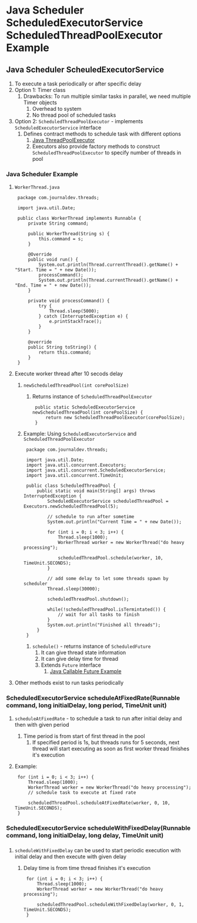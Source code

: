 # Java Scheduler ScheduledExecutorService ScheduledThreadPoolExecutor Example #
## Java Scheduler ScheuledExecutorService ##
1. To execute a task periodically or after specific delay
2. Option 1: Timer class
	1. Drawbacks: To run multiple similar tasks in parallel, we need multiple Timer objects
		1. Overhead to system
		2. No thread pool of scheduled tasks
3. Option 2: `ScheduledThreadPoolExecutor` - implements `ScheduledExecutorService` interface
	1. Defines contract methods to schedule task with different options
		1. [Java ThreadPoolExecutor](https://www.journaldev.com/1069/threadpoolexecutor-java-thread-pool-example-executorservice)
		2. Executors also provide factory methods to construct `ScheduledThreadPoolExecutor` to specify number of threads in pool

### Java Scheduler Example ###
1. `WorkerThread.java`

		package com.journaldev.threads;

		import java.util.Date;

		public class WorkerThread implements Runnable {
			private String command;

			public WorkerThread(String s) {
				this.command = s;
			}

			@Override
			public void run() {
				System.out.println(Thread.currentThread().getName() + "Start. Time = " + new Date());
				processCommand();
				System.out.println(Thread.currentThread().getName() + "End. Time = " + new Date());
			}

			private void processCommand() {
				try {
					Thread.sleep(5000);
				} catch (InterruptedException e) {
					e.printStackTrace();
				}
			}

			@override
			public String toString() {
				return this.command;
			}
		}

2. Execute worker thread after 10 secods delay
	1. `newScheduledThreadPool(int corePoolSize)`
		1. Returns instance of `ScheduledThreadPoolExecutor`

				public static ScheduledExecutorService newScheduledThreadPool(int corePoolSize) {
					return new ScheduledThreadPoolExecutor(corePoolSize);
				}

	2. Example: Using `ScheduledExecutorService` and `ScheduledThreadPoolExecutor`

			package com.journaldev.threads;

			import java.util.Date;
			import java.util.concurrent.Executors;
			import java.util.concurrent.ScheduledExecutorService;
			import java.util.concurrent.TimeUnit;

			public class ScheduledThreadPool {
				public static void main(String[] args) throws InterruptedException {
					ScheduledExecutorService scheduledThreadPool = Executors.newScheduledThreadPool(5);

					// schedule to run after sometime
					System.out.println("Current Time = " + new Date());

					for (int i = 0; i < 3; i++) {
						Thread.sleep(1000);
						WorkerThread worker = new WorkerThread("do heavy processing");

						scheduledThreadPool.schedule(worker, 10, TimeUnit.SECONDS);
					}

					// add some delay to let some threads spawn by scheduler
					Thread.sleep(30000);

					scheduledThreadPool.shutdown();

					while(!scheduledThreadPool.isTermintated()) {
						// wait for all tasks to finish
					}
					System.out.println("Finished all threads");
				}
			}

		1. `schedule()` - returns instance of `ScheduledFuture`
			1. It can give thread state information
			2. It can give delay time for thread
			3. Extends `Future` interface
				1. [Java Callable Future Example](https://www.journaldev.com/1090/java-callable-future-example)
3. Other methods exist to run tasks periodically 

### ScheduledExecutorService scheduleAtFixedRate(Runnable command, long initialDelay, long period, TimeUnit unit) ###
1. `scheduleAtFixedRate` - to schedule a task to run after initial delay and then with given period
	1. Time period is from start of first thread in the pool
		1. If specified period is 1s, but threads runs for 5 seconds, next thread will start executing as soon as first worker thread finishes it's execution
2. Example:

		for (int i = 0; i < 3; i++) {
			Thread.sleep(1000);
			WorkerThread worker = new WorkerThread("do heavy processing");
			// schedule task to execute at fixed rate

			scheduledThreadPool.scheduleAtFixedRate(worker, 0, 10, TimeUnit.SECONDS);
		}

### ScheduledExecutorService scheduleWithFixedDelay(Runnable command, long initialDelay, long delay, TimeUnit unit) ###
###

1. `scheduleWithFixedDelay` can be used to start periodic execution with initial delay and then execute with given delay
	1. Delay time is from time thread finishes it's execution

			for (int i = 0; i < 3; i++) {
				Thread.sleep(1000);
				WorkerThread worker = new WorkerThread("do heavy processing");

				scheduledThreadPool.scheduleWithFixedDelay(worker, 0, 1, TimeUnit.SECONDS);
			}
